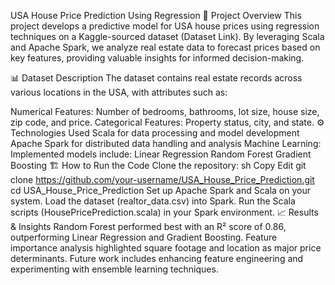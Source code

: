 USA House Price Prediction Using Regression
📌 Project Overview
This project develops a predictive model for USA house prices using regression techniques on a Kaggle-sourced dataset (Dataset Link). By leveraging Scala and Apache Spark, we analyze real estate data to forecast prices based on key features, providing valuable insights for informed decision-making.

📊 Dataset Description
The dataset contains real estate records across various locations in the USA, with attributes such as:

Numerical Features: Number of bedrooms, bathrooms, lot size, house size, zip code, and price.
Categorical Features: Property status, city, and state.
⚙️ Technologies Used
Scala for data processing and model development
Apache Spark for distributed data handling and analysis
Machine Learning: Implemented models include:
Linear Regression
Random Forest
Gradient Boosting
🏗️ How to Run the Code
Clone the repository:
sh
Copy
Edit
git clone https://github.com/your-username/USA_House_Price_Prediction.git
cd USA_House_Price_Prediction
Set up Apache Spark and Scala on your system.
Load the dataset (realtor_data.csv) into Spark.
Run the Scala scripts (HousePricePrediction.scala) in your Spark environment.
📈 Results & Insights
Random Forest performed best with an R² score of 0.86, outperforming Linear Regression and Gradient Boosting.
Feature importance analysis highlighted square footage and location as major price determinants.
Future work includes enhancing feature engineering and experimenting with ensemble learning techniques.
